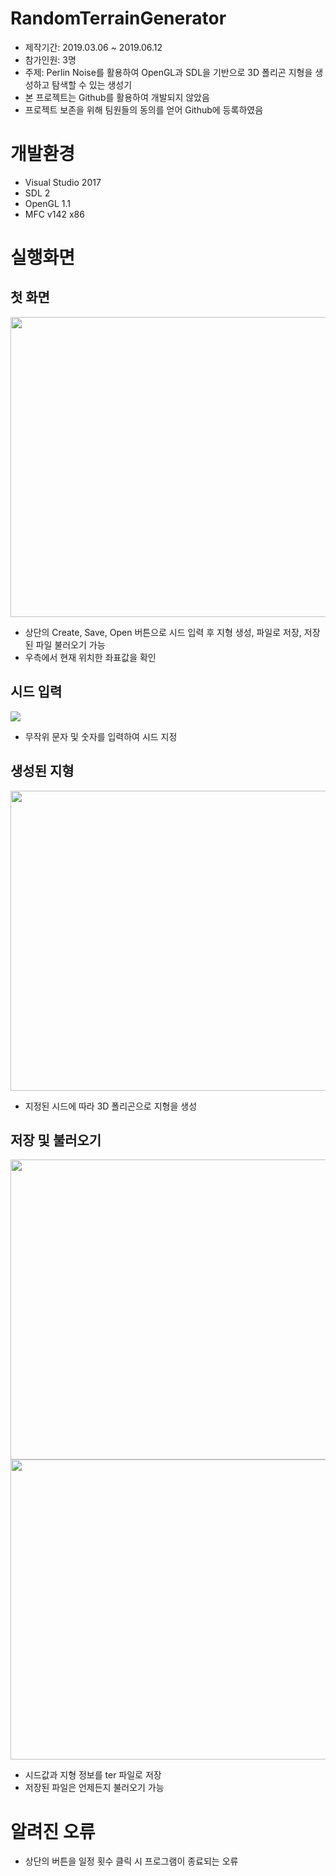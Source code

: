 # RandomTerrainGenerator
- 제작기간: 2019.03.06 ~ 2019.06.12
- 참가인원: 3명
- 주제: Perlin Noise를 활용하여 OpenGL과 SDL을 기반으로 3D 폴리곤 지형을 생성하고 탐색할 수 있는 생성기
- 본 프로젝트는 Github를 활용하여 개발되지 않았음
- 프로젝트 보존을 위해 팀원들의 동의를 얻어 Github에 등록하였음

# 개발환경
- Visual Studio 2017
- SDL 2
- OpenGL 1.1
- MFC v142 x86

# 실행화면
## 첫 화면
<img src = "https://user-images.githubusercontent.com/46100945/138315399-825a62e8-11b4-4af7-afb9-98dd0c0fb76b.png" width = "854" height = "480">

- 상단의 Create, Save, Open 버튼으로 시드 입력 후 지형 생성, 파일로 저장, 저장된 파일 불러오기 가능
- 우측에서 현재 위치한 좌표값을 확인

## 시드 입력
<img src = "https://user-images.githubusercontent.com/46100945/138315414-f4b325c6-03f7-4f41-b865-f3a5938082c3.png">

- 무작위 문자 및 숫자를 입력하여 시드 지정
 
## 생성된 지형
<img src = "https://user-images.githubusercontent.com/46100945/138315391-03fcc3ed-a0e9-47da-84df-870c0cbc4023.png" width = "854" height = "480">

- 지정된 시드에 따라 3D 폴리곤으로 지형을 생성

## 저장 및 불러오기
<img src = "https://user-images.githubusercontent.com/46100945/138315410-15086066-2cdd-41be-84ad-a0d949fea4a0.png" width = "854" height = "480">
<img src = "https://user-images.githubusercontent.com/46100945/138315406-1514ec1d-dc9c-43f8-bce2-da35cdfc6c76.png" width = "854" height = "480">

- 시드값과 지형 정보를 ter 파일로 저장
- 저장된 파일은 언제든지 불러오기 가능


# 알려진 오류
- 상단의 버튼을 일정 횟수 클릭 시 프로그램이 종료되는 오류
